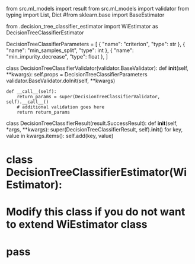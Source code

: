 from src.ml_models import result
from src.ml_models import validator
from typing import List, Dict
#from sklearn.base import BaseEstimator

from .decision_tree_classifier_estimator import WiEstimator as DecisionTreeClassifierEstimator

DecisionTreeClassifierParameters = [
    {
        "name": "criterion",
        "type": str
    },
    {
        "name": "min_samples_split",
        "type": int
    },
    {
        "name": "min_impurity_decrease",
        "type": float
    },
]

class DecisionTreeClassifierValidator(validator.BaseValidator):
    def __init__(self, **kwargs):
        self.props = DecisionTreeClassifierParameters
        validator.BaseValidator.doInit(self, **kwargs)

    def __call__(self):
        return_params = super(DecisionTreeClassifierValidator, self).__call__()
        # additional validation goes here
        return return_params

class DecisionTreeClassifierResult(result.SuccessResult):
    def __init__(self, *args, **kwargs):
        super(DecisionTreeClassifierResult, self).__init__()
        for key, value in kwargs.items():
            self.add(key, value)

# class DecisionTreeClassifierEstimator(WiEstimator):
  # Modify this class if you do not want to extend WiEstimator class
  # pass
